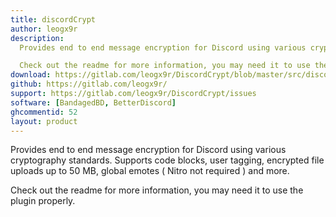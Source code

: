 ```yaml
---
title: discordCrypt
author: leogx9r
description:
  Provides end to end message encryption for Discord using various cryptography standards. Supports code blocks, user tagging, encrypted file uploads up to 50 MB, global emotes ( Nitro not required ) and more.

  Check out the readme for more information, you may need it to use the plugin properly.
download: https://gitlab.com/leogx9r/DiscordCrypt/blob/master/src/discordCrypt.plugin.js
github: https://gitlab.com/leogx9r/
support: https://gitlab.com/leogx9r/DiscordCrypt/issues
software: [BandagedBD, BetterDiscord]
ghcommentid: 52
layout: product
---
```

Provides end to end message encryption for Discord using various cryptography standards. Supports code blocks, user tagging, encrypted file uploads up to 50 MB, global emotes ( Nitro not required ) and more.

  Check out the readme for more information, you may need it to use the plugin properly.
